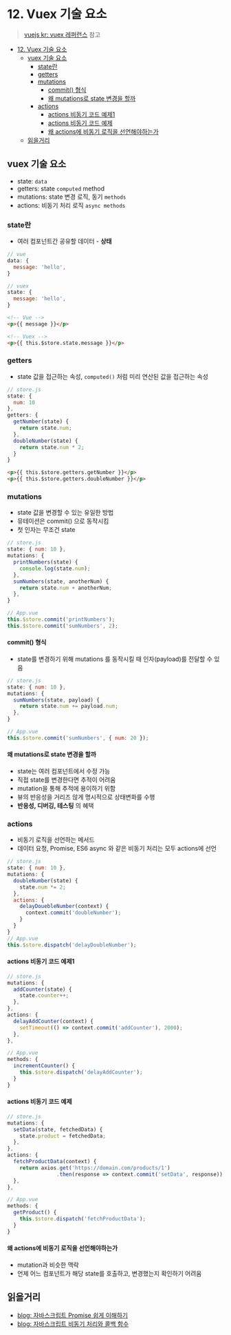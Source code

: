 # 12. Vuex 기술 요소

> [vuejs kr: vuex 레퍼런스](https://vuex.vuejs.org/kr/) 참고

- [12. Vuex 기술 요소](#12-vuex-기술-요소)
  - [vuex 기술 요소](#vuex-기술-요소)
    - [state란](#state란)
    - [getters](#getters)
    - [mutations](#mutations)
      - [commit() 형식](#commit-형식)
      - [왜 mutations로 state 변경을 할까](#왜-mutations로-state-변경을-할까)
    - [actions](#actions)
      - [actions 비동기 코드 예제1](#actions-비동기-코드-예제1)
      - [actions 비동기 코드 예제](#actions-비동기-코드-예제)
      - [왜 actions에 비동기 로직을 선언해야하는가](#왜-actions에-비동기-로직을-선언해야하는가)
  - [읽을거리](#읽을거리)

## vuex 기술 요소

- state: `data`
- getters: state `computed` method
- mutations: state 변경 로직, 동기 `methods`
- actions: 비동기 처리 로직 `async methods`

### state란

- 여러 컴포넌트간 공유할 데이터 - **상태**

```js
// vue
data: {
  message: 'hello',
}

// vuex
state: {
  message: 'hello',
}
```

```html
<!-- Vue -->
<p>{{ message }}</p>

<!-- Vuex -->
<p>{{ this.$store.state.message }}</p>
```

### getters

- state 값을 접근하는 속성, `computed()` 처럼 미리 연산된 값을 접근하는 속성

```js
// store.js
state: {
  num: 10
},
getters: {
  getNumber(state) {
    return state.num;
  },
  doubleNumber(state) {
    return state.num * 2;
  }
}
```

```html
<p>{{ this.$store.getters.getNumber }}</p>
<p>{{ this.$store.getters.doubleNumber }}</p>
```

### mutations

- state 값을 변경할 수 있는 유일한 방법
- 뮤테이션은 commit() 으로 동작시킴
- 첫 인자는 무조건 state

```js
// store.js
state: { num: 10 },
mutations: {
  printNumbers(state) {
    console.log(state.num);
  },
  sumNumbers(state, anotherNum) {
    return state.num + anotherNum;
  },
}

// App.vue
this.$store.commit('printNumbers');
this.$store.commit('sumNumbers', 2);
```

#### commit() 형식

- state를 변경하기 위해 mutations 를 동작시킬 때 인자(payload)를 전달할 수 있음

```js
// store.js
state: { num: 10 },
mutations: {
  sumNumbers(state, payload) {
    return state.num += payload.num;
  },
}

// App.vue
this.$store.commit('sumNumbers', { num: 20 });
```

#### 왜 mutations로 state 변경을 할까

- state는 여러 컴포넌트에서 수정 가능
- 직접 state를 변경한다면 추적이 어려움
- mutation을 통해 추적에 용이하기 위함
- 뷰의 반응성을 거리즈 않게 명시적으로 상태변화를 수행
- **반응성, 디버깅, 테스팅** 의 혜택

### actions

- 비동기 로직을 선언하는 메서드
- 데이터 요청, Promise, ES6 async 와 같은 비동기 처리는 모두 actions에 선언

```js
// store.js
state: { num: 10 },
mutations: {
  doubleNumber(state) {
    state.num *= 2;
  },
  actions: {
    delayDouebleNumber(context) {
      context.commit('doubleNumber');
    }
  }
}
// App.vue
this.$store.dispatch('delayDoubleNumber');
```

#### actions 비동기 코드 예제1

```js
// store.js
mutations: {
  addCounter(state) {
    state.counter++;
  },
},
actions: {
  delayAddCounter(context) {
    setTimeout(() => context.commit('addCounter'), 2000);
  },
},

// App.vue
methods: {
  incrementCounter() {
    this.$store.dispatch('delayAddCounter');
  }
}
```

#### actions 비동기 코드 예제

```js
// store.js
mutations: {
  setData(state, fetchedData) {
    state.product = fetchedData;
  },
},
actions: {
  fetchProductData(context) {
    return axios.get('https://domain.com/products/1')
                .then(response => context.commit('setData', response));
  },
},

// App.vue
methods: {
  getProduct() {
    this.$store.dispatch('fetchProductData');
  }
}
```

#### 왜 actions에 비동기 로직을 선언해야하는가

- mutation과 비슷한 맥락
- 언제 어느 컴포넌트가 해당 state를 호출하고, 변경했는지 확인하기 어려움

## 읽을거리

- [blog: 자바스크립트 Promise 쉽게 이해하기](https://joshua1988.github.io/web-development/javascript/promise-for-beginners/)
- [blog: 자바스크립트 비동기 처리와 콜백 함수](https://joshua1988.github.io/web-development/javascript/javascript-asynchronous-operation/)
